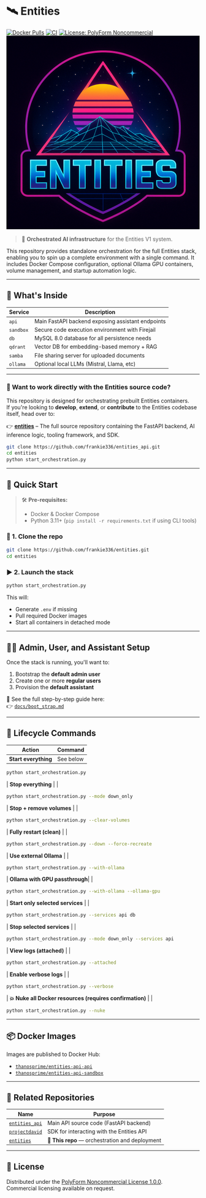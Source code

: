 # 🛰️ Entities

[![Docker Pulls](https://img.shields.io/docker/pulls/thanosprime/entities-api-api?label=API%20Pulls&logo=docker&style=flat-square)](https://hub.docker.com/r/thanosprime/entities-api-api)
[![CI](https://github.com/frankie336/entities/actions/workflows/ci.yml/badge.svg)](https://github.com/frankie336/entities/actions/workflows/ci.yml)
[![License: PolyForm Noncommercial](https://img.shields.io/badge/license-PolyForm%20Noncommercial%201.0.0-blue.svg)](https://polyformproject.org/licenses/noncommercial/1.0.0/)
![Entities Emblem](https://raw.githubusercontent.com/frankie336/entities_api/master/assets/entities_emblem_color.png)
> 🧠 **Orchestrated AI infrastructure** for the Entities V1 system.

This repository provides standalone orchestration for the full Entities stack, enabling you to spin up a complete environment with a single command. It includes Docker Compose configuration, optional Ollama GPU containers, volume management, and startup automation logic.

---

## 🧩 What's Inside

| Service    | Description                                        |
|------------|----------------------------------------------------|
| `api`      | Main FastAPI backend exposing assistant endpoints  |
| `sandbox`  | Secure code execution environment with Firejail    |
| `db`       | MySQL 8.0 database for all persistence needs       |
| `qdrant`   | Vector DB for embedding-based memory + RAG         |
| `samba`    | File sharing server for uploaded documents         |
| `ollama`   | Optional local LLMs (Mistral, Llama, etc)          |

---

### 🧠 Want to work directly with the Entities source code?

This repository is designed for orchestrating prebuilt Entities containers.  
If you're looking to **develop**, **extend**, or **contribute** to the Entities codebase itself, head over to:

👉 **[entities](https://github.com/frankie336/entities_api)** – The full source repository containing the FastAPI backend, AI inference logic, tooling framework, and SDK.

```bash
git clone https://github.com/frankie336/entities_api.git
cd entities
python start_orchestration.py
```

---

## 🚀 Quick Start

> 🛠️ **Pre-requisites:**
> - Docker & Docker Compose
> - Python 3.11+ (`pip install -r requirements.txt` if using CLI tools)

### 🔧 1. Clone the repo

```bash
git clone https://github.com/frankie336/entities.git
cd entities
```

### ▶️ 2. Launch the stack

```bash
python start_orchestration.py
```

This will:
- Generate `.env` if missing
- Pull required Docker images
- Start all containers in detached mode

---

## 🧑‍💻 Admin, User, and Assistant Setup

Once the stack is running, you'll want to:
1. Bootstrap the **default admin user**
2. Create one or more **regular users**
3. Provision the **default assistant**

📖 See the full step-by-step guide here:  
👉 [`docs/boot_strap.md`](docs/boot_strap.md)

---

## 🔁 Lifecycle Commands

| Action                     | Command |
|----------------------------|---------|
| **Start everything**           | See below |
```bash
python start_orchestration.py
```

| **Stop everything**            | |
```bash
python start_orchestration.py --mode down_only
```

| **Stop + remove volumes**      | |
```bash
python start_orchestration.py --clear-volumes
```

| **Fully restart (clean)**      | |
```bash
python start_orchestration.py --down --force-recreate
```

| **Use external Ollama**        | |
```bash
python start_orchestration.py --with-ollama
```

| **Ollama with GPU passthrough**| |
```bash
python start_orchestration.py --with-ollama --ollama-gpu
```

| **Start only selected services**        | |
```bash
python start_orchestration.py --services api db
```

| **Stop selected services**     | |
```bash
python start_orchestration.py --mode down_only --services api
```

| **View logs (attached)**       | |
```bash
python start_orchestration.py --attached
```

| **Enable verbose logs**        | |
```bash
python start_orchestration.py --verbose
```

| **💥 Nuke all Docker resources (requires confirmation)** | |
```bash
python start_orchestration.py --nuke
```
---

## 📦 Docker Images

Images are published to Docker Hub:

- [`thanosprime/entities-api-api`](https://hub.docker.com/r/thanosprime/entities-api-api)
- [`thanosprime/entities-api-sandbox`](https://hub.docker.com/r/thanosprime/entities-api-sandbox)

---

## 🧠 Related Repositories

| Name                                      | Purpose                                         |
|-------------------------------------------|-------------------------------------------------|
| [`entities_api`](https://github.com/frankie336/entities_api) | Main API source code (FastAPI backend)         |
| [`projectdavid`](https://github.com/frankie336/projectdavid) | SDK for interacting with the Entities API      |
| [`entities`](https://github.com/frankie336/entities)         | 🧱 **This repo** — orchestration and deployment |

---

## 📜 License

Distributed under the [PolyForm Noncommercial License 1.0.0](https://polyformproject.org/licenses/noncommercial/1.0.0/).  
Commercial licensing available on request.
